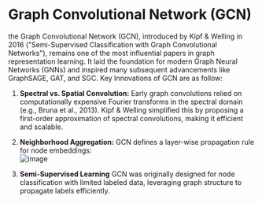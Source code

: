 # Graph Convolutional Network (GCN)  
the Graph Convolutional Network (GCN), introduced by Kipf & Welling in 2016 ("Semi-Supervised Classification with Graph Convolutional Networks"), remains one of the most influential papers in graph representation learning. It laid the foundation for modern Graph Neural Networks (GNNs) and inspired many subsequent advancements like GraphSAGE, GAT, and SGC. Key Innovations of GCN are as follow:  
1. **Spectral vs. Spatial Convolution:** Early graph convolutions relied on computationally expensive Fourier transforms in the spectral domain (e.g., Bruna et al., 2013). Kipf & Welling simplified this by proposing a first-order approximation of spectral convolutions, making it efficient and scalable.
2. **Neighborhood Aggregation:** GCN defines a layer-wise propagation rule for node embeddings:  
  ![image](https://github.com/user-attachments/assets/58b14556-a61d-4aff-be15-ef4793996b5c)

3. **Semi-Supervised Learning** GCN was originally designed for node classification with limited labeled data, leveraging graph structure to propagate labels efficiently.
 

